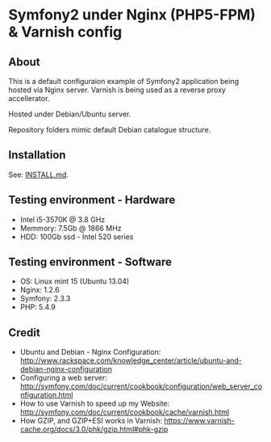 Symfony2 under Nginx (PHP5-FPM) & Varnish config
===============================================

About
-----

This is a default configuraion example of Symfony2 application being hosted via Nginx server. 
Varnish is being used as a reverse proxy accellerator. 

Hosted under Debian/Ubuntu server.

Repository folders mimic default Debian catalogue structure.

Installation
------------

See: [INSTALL.md](https://github.com/egils/Symfony2-Nginx-Varnish-config/blob/master/INSTALL.md).

Testing environment - Hardware
------------------------------

* Intel i5-3570K @ 3.8 GHz
* Memmory: 7.5Gb @ 1866 MHz
* HDD: 100Gb ssd - Intel 520 series

Testing environment - Software
------------------------------

* OS: Linux mint 15 (Ubuntu 13.04)
* Nginx: 1.2.6
* Symfony: 2.3.3
* PHP: 5.4.9

Credit
------

* Ubuntu and Debian - Nginx Configuration: http://www.rackspace.com/knowledge_center/article/ubuntu-and-debian-nginx-configuration
* Configuring a web server: http://symfony.com/doc/current/cookbook/configuration/web_server_configuration.html
* How to use Varnish to speed up my Website: http://symfony.com/doc/current/cookbook/cache/varnish.html
* How GZIP, and GZIP+ESI works in Varnish: https://www.varnish-cache.org/docs/3.0/phk/gzip.html#phk-gzip
